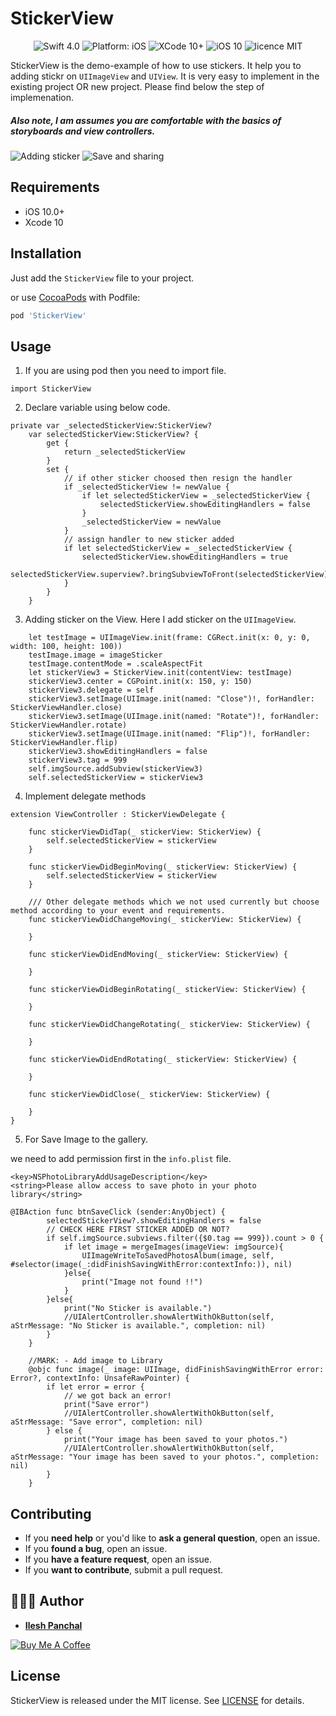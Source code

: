 # StickerView

<p align="center">
<img src="https://img.shields.io/badge/swift-4.0%2B-brightgreen.svg" alt="Swift 4.0"/>
<img src="https://img.shields.io/badge/platform-iOS-brightgreen.svg" alt="Platform: iOS"/>
<img src="https://img.shields.io/badge/xcode-10%2B-brightgreen.svg" alt="XCode 10+"/>
<img src="https://img.shields.io/badge/iOS-10%2B-brightgreen.svg" alt="iOS 10"/>
<img src="https://img.shields.io/badge/licence-MIT-lightgrey.svg" alt="licence MIT"/>
</a>
</p>

StickerView is the demo-example of how to use stickers. It help you to adding stickr on `UIImageView` and `UIView`. It is very easy to implement in the existing project OR new project. Please find below the step of implemenation.

##### Also note, I am assumes you are comfortable with the basics of storyboards and view controllers.

![Adding sticker](https://i.imgflip.com/2vwqox.gif)
![Save and sharing](https://i.imgflip.com/2vwqnc.gif)

## Requirements

- iOS 10.0+
- Xcode 10

## Installation

Just add the `StickerView` file to your project.

or use [CocoaPods](https://cocoapods.org) with Podfile:
``` ruby
pod 'StickerView'
```
## Usage

1) If you are using pod then you need to import file.
```
import StickerView
```

2) Declare variable using below code.
```
private var _selectedStickerView:StickerView?
    var selectedStickerView:StickerView? {
        get {
            return _selectedStickerView
        }
        set {
            // if other sticker choosed then resign the handler
            if _selectedStickerView != newValue {
                if let selectedStickerView = _selectedStickerView {
                    selectedStickerView.showEditingHandlers = false
                }
                _selectedStickerView = newValue
            }
            // assign handler to new sticker added
            if let selectedStickerView = _selectedStickerView {
                selectedStickerView.showEditingHandlers = true
                selectedStickerView.superview?.bringSubviewToFront(selectedStickerView)
            }
        }
    }
```
3) Adding sticker on the View. Here I add sticker on the `UIImageView`.

```
    let testImage = UIImageView.init(frame: CGRect.init(x: 0, y: 0, width: 100, height: 100))
    testImage.image = imageSticker
    testImage.contentMode = .scaleAspectFit
    let stickerView3 = StickerView.init(contentView: testImage)
    stickerView3.center = CGPoint.init(x: 150, y: 150)
    stickerView3.delegate = self
    stickerView3.setImage(UIImage.init(named: "Close")!, forHandler: StickerViewHandler.close)
    stickerView3.setImage(UIImage.init(named: "Rotate")!, forHandler: StickerViewHandler.rotate)
    stickerView3.setImage(UIImage.init(named: "Flip")!, forHandler: StickerViewHandler.flip)
    stickerView3.showEditingHandlers = false
    stickerView3.tag = 999
    self.imgSource.addSubview(stickerView3)
    self.selectedStickerView = stickerView3
```

4) Implement delegate methods
```
extension ViewController : StickerViewDelegate {

    func stickerViewDidTap(_ stickerView: StickerView) {
        self.selectedStickerView = stickerView
    }
    
    func stickerViewDidBeginMoving(_ stickerView: StickerView) {
        self.selectedStickerView = stickerView
    }
    
    /// Other delegate methods which we not used currently but choose method according to your event and requirements. 
    func stickerViewDidChangeMoving(_ stickerView: StickerView) {
        
    }
    
    func stickerViewDidEndMoving(_ stickerView: StickerView) {
        
    }
    
    func stickerViewDidBeginRotating(_ stickerView: StickerView) {
        
    }
    
    func stickerViewDidChangeRotating(_ stickerView: StickerView) {
        
    }
    
    func stickerViewDidEndRotating(_ stickerView: StickerView) {
        
    }
    
    func stickerViewDidClose(_ stickerView: StickerView) {
        
    }
}
```

5) For Save Image to the gallery.

we need to add permission first in the `info.plist` file.

```
<key>NSPhotoLibraryAddUsageDescription</key>
<string>Please allow access to save photo in your photo library</string>
```

```
@IBAction func btnSaveClick (sender:AnyObject) {
        selectedStickerView?.showEditingHandlers = false
        // CHECK HERE FIRST STICKER ADDED OR NOT?
        if self.imgSource.subviews.filter({$0.tag == 999}).count > 0 {
            if let image = mergeImages(imageView: imgSource){
                UIImageWriteToSavedPhotosAlbum(image, self, #selector(image(_:didFinishSavingWithError:contextInfo:)), nil)
            }else{
                print("Image not found !!")
            }
        }else{
            print("No Sticker is available.")
            //UIAlertController.showAlertWithOkButton(self, aStrMessage: "No Sticker is available.", completion: nil)
        }
    }
    
    //MARK: - Add image to Library
    @objc func image(_ image: UIImage, didFinishSavingWithError error: Error?, contextInfo: UnsafeRawPointer) {
        if let error = error {
            // we got back an error!
            print("Save error")
            //UIAlertController.showAlertWithOkButton(self, aStrMessage: "Save error", completion: nil)
        } else {
            print("Your image has been saved to your photos.")
            //UIAlertController.showAlertWithOkButton(self, aStrMessage: "Your image has been saved to your photos.", completion: nil)
        }
    }
```

## Contributing

- If you **need help** or you'd like to **ask a general question**, open an issue.
- If you **found a bug**, open an issue.
- If you **have a feature request**, open an issue.
- If you **want to contribute**, submit a pull request.

## 👨🏻‍💻 Author

* **[Ilesh Panchal](https://twitter.com/ilesh_panchal)**

<a href="https://www.buymeacoffee.com/dD9nr61qx" target="_blank"><img src="https://www.buymeacoffee.com/assets/img/custom_images/black_img.png" alt="Buy Me A Coffee" style="height: auto !important;width: auto !important;" ></a>

## License

StickerView is released under the MIT license.
See [LICENSE](./LICENSE) for details.






